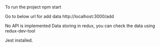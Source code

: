 To run the project
npm start

Go to below url for add data
http://localhost:3000/add

No API is implemented
Data storing in redux, you can check the data using redux-dev-tool

Jest installed.